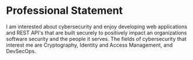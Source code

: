 # Professional Statement
I am interested about cybersecurity and enjoy developing web applications and REST API's that are built securely to positively impact 
an organizations software security and the people it serves. The fields of cybersecurity that interest me are Cryptography, Identity and Access Management, and
DevSecOps. 